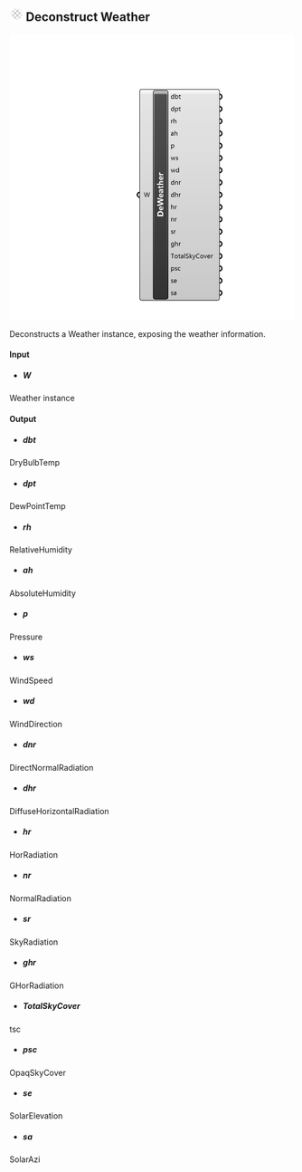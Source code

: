 ## ![](../../images/icons/Deconstruct_Weather.png) Deconstruct Weather

![](../../images/components/Deconstruct_Weather.png)

Deconstructs a Weather instance, exposing the weather information.

#### Input
* ##### W 
Weather instance

#### Output
* ##### dbt
DryBulbTemp
* ##### dpt
DewPointTemp
* ##### rh
RelativeHumidity
* ##### ah
AbsoluteHumidity
* ##### p
Pressure
* ##### ws
WindSpeed
* ##### wd
WindDirection
* ##### dnr
DirectNormalRadiation
* ##### dhr
DiffuseHorizontalRadiation
* ##### hr
HorRadiation
* ##### nr
NormalRadiation
* ##### sr
SkyRadiation
* ##### ghr
GHorRadiation
* ##### TotalSkyCover
tsc
* ##### psc
OpaqSkyCover
* ##### se
SolarElevation
* ##### sa
SolarAzi